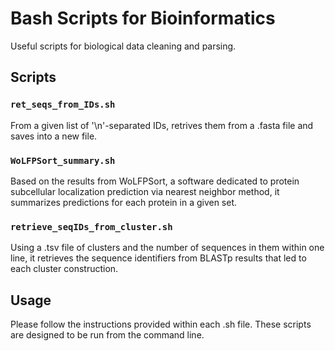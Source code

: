 # Bash Scripts for Bioinformatics

Useful scripts for biological data cleaning and parsing.

## Scripts

### `ret_seqs_from_IDs.sh`

From a given list of '\n'-separated IDs, retrives them from a .fasta file and saves into a new file.

### `WoLFPSort_summary.sh`

Based on the results from WoLFPSort, a software dedicated to protein subcellular localization prediction via nearest neighbor method, it summarizes predictions for each protein in a given set.

### `retrieve_seqIDs_from_cluster.sh`

Using a .tsv file of clusters and the number of sequences in them within one line, it retrieves the sequence identifiers from BLASTp results that led to each cluster construction.

## Usage

Please follow the instructions provided within each .sh file. These scripts are designed to be run from the command line.
